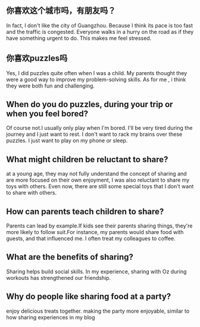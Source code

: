 ## 你喜欢这个城市吗，有朋友吗？

In fact, I don't like the city of Guangzhou. Because I think its pace is too fast and the traffic is congested. Everyone walks in a hurry on the road as if they have something urgent to do. This makes me feel stressed.

## 你喜欢puzzles吗

Yes, I did puzzles quite often when I was a child. My parents thought they were a
good way to improve my problem-solving skills. As for me , i think they were both fun and challenging.

## When do you do puzzles, during your trip or when you feel bored?

Of course not.I usually only play when I'm bored. I'll be very tired during the journey and I just want to rest. I don't want to rack my brains over these puzzles. I just want to play on my phone or sleep.

## What might children be reluctant to share?

at a young age, they may not fully understand the concept of sharing and are more focused on their own enjoyment,  I was also reluctant to share my toys with others. Even now, there are still some special toys that I don't want to share with others.

## How can parents teach children to share?

Parents can lead by example.If kids see their parents sharing things, they're more likely to follow suit.For instance, my parents would share food with guests, and that influenced me. I often treat my colleagues to coffee.

## What are the benefits of sharing?

Sharing helps build social skills. In my experience, sharing with Oz during workouts has strengthened our friendship.

## Why do people like sharing food at a party?

enjoy delicious treats together. making the party more enjoyable, similar to how sharing experiences in my blog